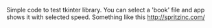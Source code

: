 Simple code to test tkinter library.
You can select a 'book' file and app shows it with selected speed.
Something like this http://spritzinc.com/ 